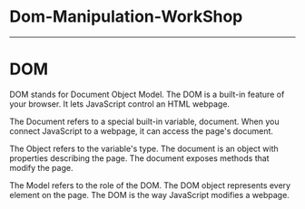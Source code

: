 # Dom-Manipulation-WorkShop

---

# DOM

DOM stands for Document Object Model. The DOM is a built-in feature of your browser. It lets JavaScript control an HTML webpage.

The Document refers to a special built-in variable, document. When you connect JavaScript to a webpage, it can access the page's document.

The Object refers to the variable's type. The document is an object with properties describing the page. The document exposes methods that modify the page.

The Model refers to the role of the DOM. The DOM object represents every element on the page. The DOM is the way JavaScript modifies a webpage.
